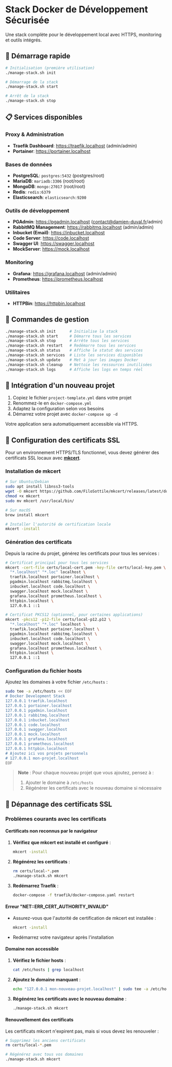 # Stack Docker de Développement Sécurisée

Une stack complète pour le développement local avec HTTPS, monitoring et outils intégrés.

## 🚀 Démarrage rapide

```bash
# Initialisation (première utilisation)
./manage-stack.sh init

# Démarrage de la stack
./manage-stack.sh start

# Arrêt de la stack
./manage-stack.sh stop
```

## 📋 Services disponibles

### Proxy & Administration
- **Traefik Dashboard**: https://traefik.localhost (admin/admin)
- **Portainer**: https://portainer.localhost

### Bases de données
- **PostgreSQL**: `postgres:5432` (postgres/root)
- **MariaDB**: `mariadb:3306` (root/root)
- **MongoDB**: `mongo:27017` (root/root)
- **Redis**: `redis:6379`
- **Elasticsearch**: `elasticsearch:9200`

### Outils de développement
- **PGAdmin**: https://pgadmin.localhost (contact@damien-duval.fr/admin)
- **RabbitMQ Management**: https://rabbitmq.localhost (admin/admin)
- **Inbucket (Email)**: https://inbucket.localhost
- **Code Server**: https://code.localhost
- **Swagger UI**: https://swagger.localhost
- **MockServer**: https://mock.localhost

### Monitoring
- **Grafana**: https://grafana.localhost (admin/admin)
- **Prometheus**: https://prometheus.localhost

### Utilitaires
- **HTTPBin**: https://httpbin.localhost

## 🔧 Commandes de gestion

```bash
./manage-stack.sh init      # Initialise la stack
./manage-stack.sh start     # Démarre tous les services
./manage-stack.sh stop      # Arrête tous les services
./manage-stack.sh restart   # Redémarre tous les services
./manage-stack.sh status    # Affiche le statut des services
./manage-stack.sh services  # Liste les services disponibles
./manage-stack.sh update    # Met à jour les images Docker
./manage-stack.sh cleanup   # Nettoie les ressources inutilisées
./manage-stack.sh logs      # Affiche les logs en temps réel
```

## 🐳 Intégration d'un nouveau projet

1. Copiez le fichier `project-template.yml` dans votre projet
2. Renommez-le en `docker-compose.yml`
3. Adaptez la configuration selon vos besoins
4. Démarrez votre projet avec `docker-compose up -d`

Votre application sera automatiquement accessible via HTTPS.

## 🔐 Configuration des certificats SSL

Pour un environnement HTTPS/TLS fonctionnel, vous devez générer des certificats SSL locaux avec **[mkcert](https://github.com/FiloSottile/mkcert)**.

### Installation de mkcert

```bash
# Sur Ubuntu/Debian
sudo apt install libnss3-tools
wget -O mkcert https://github.com/FiloSottile/mkcert/releases/latest/download/mkcert-v*-linux-amd64
chmod +x mkcert
sudo mv mkcert /usr/local/bin/

# Sur macOS
brew install mkcert

# Installer l'autorité de certification locale
mkcert -install
```

### Génération des certificats

Depuis la racine du projet, générez les certificats pour tous les services :

```bash
# Certificat principal pour tous les services
mkcert -cert-file certs/local-cert.pem -key-file certs/local-key.pem \
  "*.localhost" "*.loc" localhost \
  traefik.localhost portainer.localhost \
  pgadmin.localhost rabbitmq.localhost \
  inbucket.localhost code.localhost \
  swagger.localhost mock.localhost \
  grafana.localhost prometheus.localhost \
  httpbin.localhost \
  127.0.0.1 ::1

# Certificat PKCS12 (optionnel, pour certaines applications)
mkcert -pkcs12 -p12-file certs/local-p12.p12 \
  "*.localhost" "*.loc" localhost \
  traefik.localhost portainer.localhost \
  pgadmin.localhost rabbitmq.localhost \
  inbucket.localhost code.localhost \
  swagger.localhost mock.localhost \
  grafana.localhost prometheus.localhost \
  httpbin.localhost \
  127.0.0.1 ::1
```

### Configuration du fichier hosts

Ajoutez les domaines à votre fichier `/etc/hosts` :

```bash
sudo tee -a /etc/hosts << EOF
# Docker Development Stack
127.0.0.1 traefik.localhost
127.0.0.1 portainer.localhost
127.0.0.1 pgadmin.localhost
127.0.0.1 rabbitmq.localhost
127.0.0.1 inbucket.localhost
127.0.0.1 code.localhost
127.0.0.1 swagger.localhost
127.0.0.1 mock.localhost
127.0.0.1 grafana.localhost
127.0.0.1 prometheus.localhost
127.0.0.1 httpbin.localhost
# Ajoutez ici vos projets personnels
# 127.0.0.1 mon-projet.localhost
EOF
```

> **Note** : Pour chaque nouveau projet que vous ajoutez, pensez à :
> 1. Ajouter le domaine à `/etc/hosts`
> 2. Régénérer les certificats avec le nouveau domaine si nécessaire

## 🐛 Dépannage des certificats SSL

### Problèmes courants avec les certificats

#### Certificats non reconnus par le navigateur

1. **Vérifiez que mkcert est installé et configuré** :
   ```bash
   mkcert -install
   ```

2. **Régénérez les certificats** :
   ```bash
   rm certs/local-*.pem
   ./manage-stack.sh mkcert
   ```

3. **Redémarrez Traefik** :
   ```bash
   docker-compose -f traefik/docker-compose.yaml restart
   ```

#### Erreur "NET::ERR_CERT_AUTHORITY_INVALID"

- Assurez-vous que l'autorité de certification de mkcert est installée :
  ```bash
  mkcert -install
  ```
- Redémarrez votre navigateur après l'installation

#### Domaine non accessible

1. **Vérifiez le fichier hosts** :
   ```bash
   cat /etc/hosts | grep localhost
   ```

2. **Ajoutez le domaine manquant** :
   ```bash
   echo "127.0.0.1 mon-nouveau-projet.localhost" | sudo tee -a /etc/hosts
   ```

3. **Régénérez les certificats avec le nouveau domaine** :
   ```bash
   ./manage-stack.sh mkcert
   ```

#### Renouvellement des certificats

Les certificats mkcert n'expirent pas, mais si vous devez les renouveler :

```bash
# Supprimez les anciens certificats
rm certs/local-*.pem

# Régénérez avec tous vos domaines
./manage-stack.sh mkcert
```
